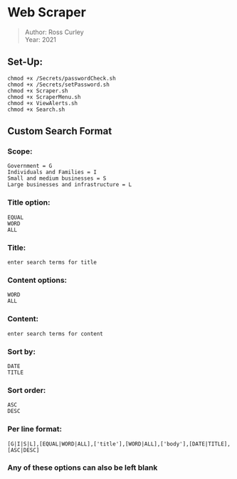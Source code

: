 # Web Scraper
> Author: Ross Curley\
> Year: 2021
## Set-Up:
    chmod +x /Secrets/passwordCheck.sh
    chmod +x /Secrets/setPassword.sh
    chmod +x Scraper.sh
    chmod +x ScraperMenu.sh
    chmod +x ViewAlerts.sh
    chmod +x Search.sh

## Custom Search Format
### Scope:
    Government = G
    Individuals and Families = I
    Small and medium businesses = S
    Large businesses and infrastructure = L
### Title option:
    EQUAL
    WORD
    ALL
### Title:
    enter search terms for title
### Content options:
    WORD
    ALL
### Content:
    enter search terms for content
### Sort by:
    DATE
    TITLE 
### Sort order:
    ASC
    DESC
### Per line format:
    [G|I|S|L],[EQUAL|WORD|ALL],['title'],[WORD|ALL],['body'],[DATE|TITLE],[ASC|DESC]

### Any of these options can also be left blank